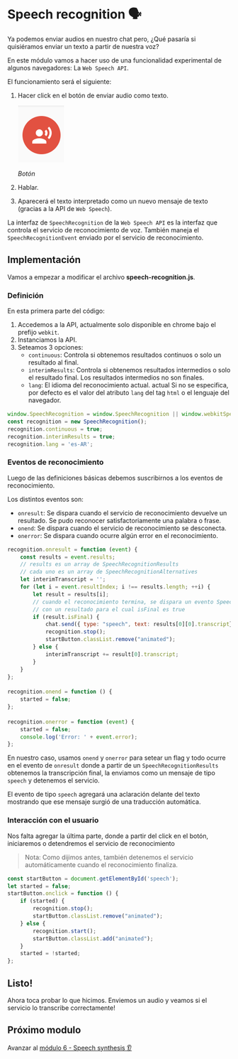 # Speech recognition 🗣️

Ya podemos enviar audios en nuestro chat pero, ¿Qué pasaría si quisiéramos enviar un texto a partir de nuestra voz?

En este módulo vamos a hacer uso de una funcionalidad experimental de algunos navegadores: La `Web Speech API`.

El funcionamiento será el siguiente:

1. Hacer click en el botón de enviar audio como texto.

    ![Botón](./images/send-speech.png "Botón")
    
    _Botón_
1. Hablar.
1. Aparecerá el texto interpretado como un nuevo mensaje de texto (gracias a la API de `Web Speech`).

La interfaz de `SpeechRecognition` de la `Web Speech API` es la interfaz que controla el servicio de reconocimiento de voz. También maneja el `SpeechRecognitionEvent` enviado por el servicio de reconocimiento.

## Implementación

Vamos a empezar a modificar el archivo **speech-recognition.js**.

### Definición

En esta primera parte del código:

1. Accedemos a la API, actualmente solo disponible en chrome bajo el prefijo `webkit`.
1. Instanciamos la API.
1. Seteamos 3 opciones:
    - `continuous`: Controla si obtenemos resultados continuos o solo un resultado al final.
    - `interimResults`: Controla si obtenemos resultados intermedios o solo el resultado final. Los resultados intermedios no son finales.
    - `lang`: El idioma del reconocimiento actual. actual Si no se especifica, por defecto es el valor del atributo `lang` del tag `html` o el lenguaje del navegador.

```js
window.SpeechRecognition = window.SpeechRecognition || window.webkitSpeechRecognition;
const recognition = new SpeechRecognition();
recognition.continuous = true;
recognition.interimResults = true;
recognition.lang = 'es-AR';
```

### Eventos de reconocimiento

Luego de las definiciones básicas debemos suscribirnos a los eventos de reconocimiento.

Los distintos eventos son:
- `onresult`: Se dispara cuando el servicio de reconocimiento devuelve un resultado. Se pudo reconocer satisfactoriamente una palabra o frase.
- `onend`: Se dispara cuando el servicio de reconocimiento se desconecta.
- `onerror`: Se dispara cuando ocurre algún error en el reconocimiento.

```js
recognition.onresult = function (event) {
    const results = event.results;
    // results es un array de SpeechRecognitionResults
    // cada uno es un array de SpeechRecognitionAlternatives
    let interimTranscript = '';
    for (let i = event.resultIndex; i !== results.length; ++i) {
        let result = results[i];
        // cuando el reconocimiento termina, se dispara un evento SpeechRecognitionEvent
        // con un resultado para el cual isFinal es true
        if (result.isFinal) {
            chat.send({ type: "speech", text: results[0][0].transcript});
            recognition.stop();
            startButton.classList.remove("animated");
        } else {
            interimTranscript += result[0].transcript;
        }
    }
};

recognition.onend = function () {
    started = false;
};

recognition.onerror = function (event) {
    started = false;
    console.log('Error: ' + event.error);
};
```

En nuestro caso, usamos `onend` y `onerror` para setear un flag y todo ocurre en el evento de `onresult` donde a partir de un `SpeechRecognitionResults` obtenemos la transcripción final, la enviamos como un mensaje de tipo `speech` y detenemos el servicio.

El evento de tipo `speech` agregará una aclaración delante del texto mostrando que ese mensaje surgió de una traducción automática.


### Interacción con el usuario

Nos falta agregar la última parte, donde a partir del click en el botón, iniciaremos o detendremos el servicio de reconocimiento

> Nota: Como dijimos antes, también detenemos el servicio automáticamente cuando el reconocimiento finaliza.

```js
const startButton = document.getElementById('speech');
let started = false;
startButton.onclick = function () {
    if (started) {
        recognition.stop();
        startButton.classList.remove("animated");
    } else {
        recognition.start();
        startButton.classList.add("animated");
    }
    started = !started;
};
```

## Listo!
Ahora toca probar lo que hicimos. Enviemos un audio y veamos si el servicio lo transcribe correctamente!


## Próximo modulo
Avanzar al [módulo 6 - Speech synthesis 👂️](../06-speech-synthesis)
